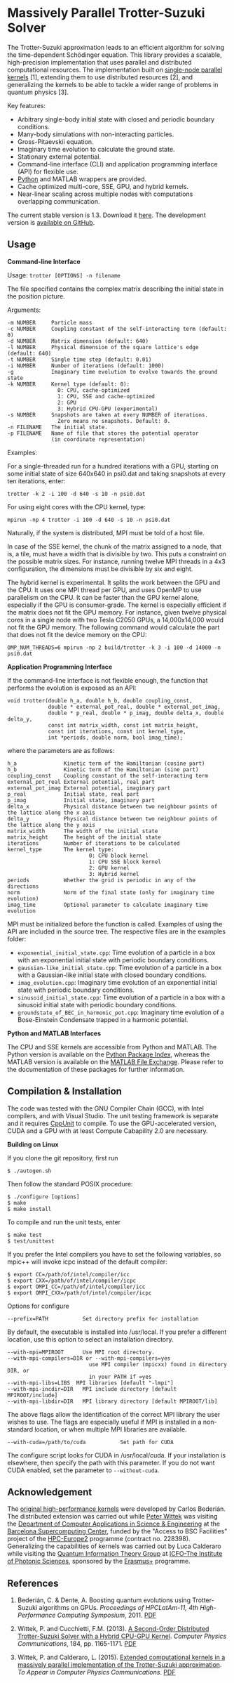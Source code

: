 Massively Parallel Trotter-Suzuki Solver
========================================

The Trotter-Suzuki approximation leads to an efficient algorithm for solving the time-dependent Schödinger equation. This library provides a scalable, high-precision implementation that uses parallel and distributed computational resources. The implementation built on [single-node parallel kernels](https://bitbucket.org/zzzoom/trottersuzuki) [1], extending them to use distributed resources [2], and generalizing the kernels to be able to tackle a wider range of problems in quantum physics [3]. 

Key features:

  - Arbitrary single-body initial state with closed and periodic boundary conditions.
  - Many-body simulations with non-interacting particles.
  - Gross-Pitaevskii equation.
  - Imaginary time evolution to calculate the ground state.
  - Stationary external potential.
  - Command-line interface (CLI) and application programming interface (API) for flexible use.
  - [Python](https://pypi.python.org/pypi/trottersuzuki) and MATLAB wrappers are provided.
  - Cache optimized multi-core, SSE, GPU, and hybrid kernels.
  - Near-linear scaling across multiple nodes with computations overlapping communication.

The current stable version is 1.3. Download it [here](https://github.com/peterwittek/trotter-suzuki-mpi/releases/download/1.3/trotter-suzuki-1.3.tar.gz). The development version is [available on GitHub](https://github.com/peterwittek/trotter-suzuki-mpi).

Usage
-----

**Command-line Interface**

Usage: `trotter [OPTIONS] -n filename`

The file specified contains the complex matrix describing the initial state in the position picture.

Arguments:

    -m NUMBER     Particle mass
    -c NUMBER     Coupling constant of the self-interacting term (default: 0)
    -d NUMBER     Matrix dimension (default: 640)
    -l NUMBER     Physical dimension of the square lattice's edge (default: 640)
    -t NUMBER     Single time step (default: 0.01)
    -i NUMBER     Number of iterations (default: 1000)
    -g            Imaginary time evolution to evolve towards the ground state
    -k NUMBER     Kernel type (default: 0): 
                    0: CPU, cache-optimized
                    1: CPU, SSE and cache-optimized
                    2: GPU
                    3: Hybrid CPU-GPU (experimental)                    
    -s NUMBER     Snapshots are taken at every NUMBER of iterations.
                    Zero means no snapshots. Default: 0.
    -n FILENAME   The initial state.
    -p FILENAME   Name of file that stores the potential operator 
                  (in coordinate representation)

Examples:

For a single-threaded run for a hundred iterations with a GPU, starting on some initial state of size 640x640 in psi0.dat and taking snapshots at every ten iterations, enter:

    trotter -k 2 -i 100 -d 640 -s 10 -n psi0.dat

For using eight cores with the CPU kernel, type:

    mpirun -np 4 trotter -i 100 -d 640 -s 10 -n psi0.dat
    
Naturally, if the system is distributed, MPI must be told of a host file. 

In case of the SSE kernel, the chunk of the matrix assigned to a node, that is, a tile, must have a width that is divisible by two. This puts a constraint on the possible matrix sizes. For instance, running twelve MPI threads in a 4x3 configuration, the dimensions must be divisible by six and eight.

The hybrid kernel is experimental. It splits the work between the GPU and the CPU. It uses one MPI thread per GPU, and uses OpenMP to use parallelism on the CPU. It can be faster than the GPU kernel alone, especially if the GPU is consumer-grade. The kernel is especially efficient if the matrix does not fit the GPU memory. For instance, given twelve physical cores in a single node with two Tesla C2050 GPUs, a 14,000x14,000 would not fit the GPU memory. The following command would calculate the part that does not fit the device memory on the CPU:

    OMP_NUM_THREADS=6 mpirun -np 2 build/trotter -k 3 -i 100 -d 14000 -n psi0.dat

**Application Programming Interface**

If the command-line interface is not flexible enough, the function that performs the evolution is exposed as an API:

    void trotter(double h_a, double h_b, double coupling_const,
                 double * external_pot_real, double * external_pot_imag,
                 double * p_real, double * p_imag, double delta_x, double delta_y,
                 const int matrix_width, const int matrix_height,
                 const int iterations, const int kernel_type,
                 int *periods, double norm, bool imag_time);

where the parameters are as follows:

    h_a               Kinetic term of the Hamiltonian (cosine part)
    h_b               Kinetic term of the Hamiltonian (sine part)
    coupling_const    Coupling constant of the self-interacting term
    external_pot_real External potential, real part
    external_pot_imag External potential, imaginary part
    p_real            Initial state, real part
    p_imag            Initial state, imaginary part
    delta_x           Physical distance between two neighbour points of the lattice along the x axis
    delta_y           Physical distance between two neighbour points of the lattice along the y axis
    matrix_width      The width of the initial state
    matrix_height     The height of the initial state
    iterations        Number of iterations to be calculated
    kernel_type       The kernel type:
                              0: CPU block kernel
                              1: CPU SSE block kernel
                              2: GPU kernel
                              3: Hybrid kernel
    periods           Whether the grid is periodic in any of the directions
    norm              Norm of the final state (only for imaginary time evolution)
    imag_time         Optional parameter to calculate imaginary time evolution
  
MPI must be initialized before the function is called. Examples of using the API are included in the source tree. The respective files are in the examples folder:

  - `exponential_initial_state.cpp`: Time evolution of a particle in a box with an exponential initial state with periodic boundary conditions.
  - `gaussian-like_initial_state.cpp`: Time evolution of a particle in a box with a Gaussian-like initial state with closed boundary conditions.
  - `imag_evolution.cpp`: Imaginary time evolution of an exponential initial state with periodic boundary conditions.
  - `sinusoid_initial_state.cpp`: Time evolution of a particle in a box with a sinusoid initial state with periodic boundary conditions.
  - `groundstate_of_BEC_in_harmonic_pot.cpp`: Imaginary time evolution of a Bose-Einstein Condensate trapped in a harmonic potential.


**Python and MATLAB Interfaces**

The CPU and SSE kernels are accessible from Python and MATLAB. The Python version is available on the [Python Package Index](https://pypi.python.org/pypi/trottersuzuki), whereas the MATLAB version is available on the [MATLAB File Exchange](http://www.mathworks.com/matlabcentral/fileexchange/51975-mextrotter). Please refer to the documentation of these packages for further information.

Compilation & Installation
--------------------------
The code was tested with the GNU Compiler Chain (GCC), with Intel compilers, and with Visual Studio. The unit testing framework is separate and it requires [CppUnit](http://sourceforge.net/projects/cppunit/) to compile. To use the GPU-accelerated version, CUDA and a GPU with at least Compute Cabapility 2.0 are necessary.

**Building on Linux**

If you clone the git repository, first run

    $ ./autogen.sh

Then follow the standard POSIX procedure:

    $ ./configure [options]
    $ make
    $ make install

To compile and run the unit tests, enter
    
    $ make test
    $ test/unittest

If you prefer the Intel compilers you have to set the following variables, so mpic++ will invoke icpc instead of the default compiler:

    $ export CC=/path/of/intel/compiler/icc
    $ export CXX=/path/of/intel/compiler/icpc
    $ export OMPI_CC=/path/of/intel/compiler/icc
    $ export OMPI_CXX=/path/of/intel/compiler/icpc
    
Options for configure

    --prefix=PATH           Set directory prefix for installation

By default, the executable is installed into /usr/local. If you prefer a
different location, use this option to select an installation
directory.

    --with-mpi=MPIROOT      Use MPI root directory.
    --with-mpi-compilers=DIR or --with-mpi-compilers=yes
                              use MPI compiler (mpicxx) found in directory DIR, or
                              in your PATH if =yes
    --with-mpi-libs=LIBS  MPI libraries [default "-lmpi"]
    --with-mpi-incdir=DIR   MPI include directory [default MPIROOT/include]
    --with-mpi-libdir=DIR   MPI library directory [default MPIROOT/lib]

The above flags allow the identification of the correct MPI library the user wishes to use. The flags are especially useful if MPI is installed in a non-standard location, or when multiple MPI libraries are available.

    --with-cuda=/path/to/cuda           Set path for CUDA

The configure script looks for CUDA in /usr/local/cuda. If your installation is elsewhere, then specify the path with this parameter. If you do not want CUDA enabled, set the parameter to ```--without-cuda```.

Acknowledgement
---------------
The [original high-performance kernels](https://bitbucket.org/zzzoom/trottersuzuki) were developed by Carlos Bederián. The distributed extension was carried out while [Peter Wittek](http://peterwittek.com/) was visiting the [Department of Computer Applications in Science \& Engineering](http://www.bsc.es/computer-applications) at the [Barcelona Supercomputing Center](http://www.bsc.es/), funded by the "Access to BSC Facilities" project of the [HPC-Europe2](http://www.hpc-europa.org/) programme (contract no. 228398). Generalizing the capabilities of kernels was carried out by Luca Calderaro while visiting the [Quantum Information Theory Group](https://www.icfo.eu/research/group_details.php?id=19) at [ICFO-The Institute of Photonic Sciences](https://www.icfo.eu/), sponsored by the [Erasmus+](http://ec.europa.eu/programmes/erasmus-plus/index_en.htm) programme.

References
----------
  
  1. Bederián, C. & Dente, A. Boosting quantum evolutions using Trotter-Suzuki algorithms on GPUs. *Proceedings of HPCLatAm-11, 4th High-Performance Computing Symposium*, 2011. [PDF](http://www.famaf.unc.edu.ar/grupos/GPGPU/boosting_trotter-suzuki.pdf)
  
  2. Wittek, P. and Cucchietti, F.M. (2013). [A Second-Order Distributed Trotter-Suzuki Solver with a Hybrid CPU-GPU Kernel](http://dx.doi.org/10.1016/j.cpc.2012.12.008). *Computer Physics Communications*, 184, pp. 1165-1171. [PDF](http://arxiv.org/pdf/1208.2407)

  3. Wittek, P. and Calderaro, L. (2015). [Extended computational kernels in a massively parallel implementation of the Trotter-Suzuki approximation](http://dx.doi.org/10.1016/j.cpc.2015.07.017). *To Appear in Computer Physics Communications*. [PDF](https://www.researchgate.net/profile/Peter_Wittek/publication/280962265_Extended_Computational_Kernels_in_a_Massively_Parallel_Implementation_of_the_TrotterSuzuki_Approximation/links/55cebd1f08aee19936fc5dcf.pdf)
